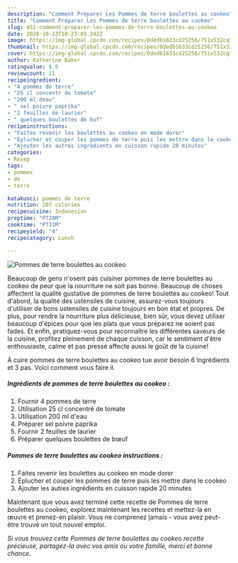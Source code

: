 ```yaml
---
description: "Comment Préparer Les Pommes de terre boulettes au cookeo"
title: "Comment Préparer Les Pommes de terre boulettes au cookeo"
slug: 452-comment-preparer-les-pommes-de-terre-boulettes-au-cookeo
date: 2020-10-23T10:23:03.242Z
image: https://img-global.cpcdn.com/recipes/0dedb1633cd25256/751x532cq70/pommes-de-terre-boulettes-au-cookeo-photo-principale-de-la-recette.jpg
thumbnail: https://img-global.cpcdn.com/recipes/0dedb1633cd25256/751x532cq70/pommes-de-terre-boulettes-au-cookeo-photo-principale-de-la-recette.jpg
cover: https://img-global.cpcdn.com/recipes/0dedb1633cd25256/751x532cq70/pommes-de-terre-boulettes-au-cookeo-photo-principale-de-la-recette.jpg
author: Katherine Baker
ratingvalue: 4.9
reviewcount: 11
recipeingredient:
- "4 pommes de terre"
- "25 cl concentr de tomate"
- "200 ml deau"
- " sel poivre paprika"
- "2 feuilles de laurier"
- " quelques boulettes de buf"
recipeinstructions:
- "Faites revenir les boulettes au cookeo en mode dorer"
- "Éplucher et couper les pommes de terre puis les mettre dans le cookeo"
- "Ajouter les autres ingrédients en cuisson rapide 20 minutes"
categories:
- Resep
tags:
- pommes
- de
- terre

katakunci: pommes de terre 
nutrition: 207 calories
recipecuisine: Indonesian
preptime: "PT28M"
cooktime: "PT31M"
recipeyield: "4"
recipecategory: Lunch

---
```



![Pommes de terre boulettes au cookeo](https://img-global.cpcdn.com/recipes/0dedb1633cd25256/751x532cq70/pommes-de-terre-boulettes-au-cookeo-photo-principale-de-la-recette.jpg)

Beaucoup de gens n'osent pas cuisiner pommes de terre boulettes au cookeo de peur que la nourriture ne soit pas bonne. Beaucoup de choses affectent la qualité gustative de pommes de terre boulettes au cookeo! Tout d'abord, la qualité des ustensiles de cuisine, assurez-vous toujours d'utiliser de bons ustensiles de cuisine toujours en bon état et propres. De plus, pour rendre la nourriture plus délicieuse, bien sûr, vous devez utiliser beaucoup d'épices pour que les plats que vous préparez ne soient pas fades. Et enfin, pratiquez-vous pour reconnaître les différentes saveurs de la cuisine, profitez pleinement de chaque cuisson, car le sentiment d'être enthousiaste, calme et pas pressé affecte aussi le goût de la cuisine!

<!--inarticleads1-->

À cuire pommes de terre boulettes au cookeo tue avoir besoin 6 Ingrédients et 3 pas. Voici comment vous faire il.

##### Ingrédients de pommes de terre boulettes au cookeo :

1. Fournir 4 pommes de terre
1. Utilisation 25 cl concentré de tomate
1. Utilisation 200 ml d&#39;eau
1. Préparer  sel poivre paprika
1. Fournir 2 feuilles de laurier
1. Préparer  quelques boulettes de bœuf




<!--inarticleads2-->

##### Pommes de terre boulettes au cookeo instructions :

1. Faites revenir les boulettes au cookeo en mode dorer
1. Éplucher et couper les pommes de terre puis les mettre dans le cookeo
1. Ajouter les autres ingrédients en cuisson rapide 20 minutes




<!--inarticleads1-->

<p>
Maintenant que vous avez terminé cette recette de Pommes de terre boulettes au cookeo, explorez maintenant les recettes et mettez-la en œuvre et prenez-en plaisir. Vous ne comprenez jamais - vous avez peut-être trouvé un tout nouvel emploi.
</p>

<p>
<i>Si vous trouvez cette Pommes de terre boulettes au cookeo recette précieuse, partagez-la avec vos amis ou votre famille, merci et bonne chance.</i>
</p>
